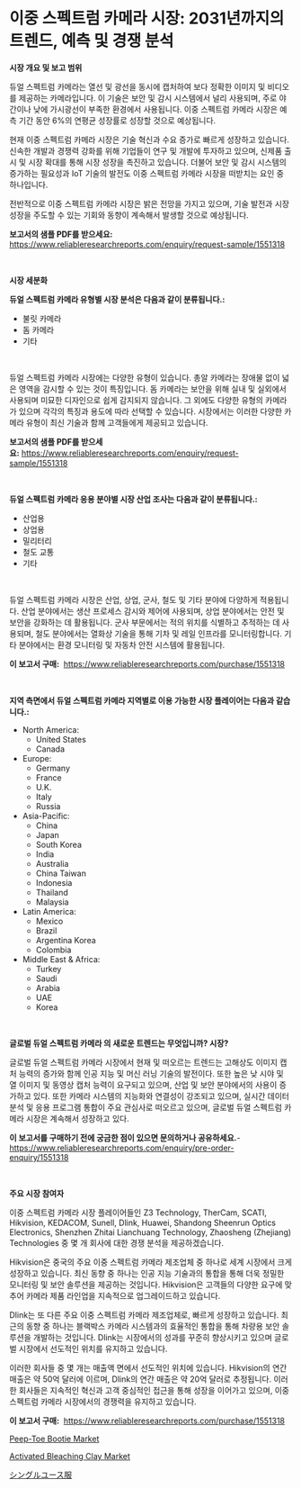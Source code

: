 <p><h1>이중 스펙트럼 카메라 시장: 2031년까지의 트렌드, 예측 및 경쟁 분석</h1></p><p><strong>시장 개요 및 보고 범위</strong></p>
<p><p>듀얼 스펙트럼 카메라는 열선 및 광선을 동시에 캡처하여 보다 정확한 이미지 및 비디오를 제공하는 카메라입니다. 이 기술은 보안 및 감시 시스템에서 널리 사용되며, 주로 야간이나 낮에 가시광선이 부족한 환경에서 사용됩니다. 이중 스펙트럼 카메라 시장은 예측 기간 동안 6%의 연평균 성장률로 성장할 것으로 예상됩니다.</p><p>현재 이중 스펙트럼 카메라 시장은 기술 혁신과 수요 증가로 빠르게 성장하고 있습니다. 신속한 개발과 경쟁력 강화를 위해 기업들이 연구 및 개발에 투자하고 있으며, 신제품 출시 및 시장 확대를 통해 시장 성장을 촉진하고 있습니다. 더불어 보안 및 감시 시스템의 증가하는 필요성과 IoT 기술의 발전도 이중 스펙트럼 카메라 시장을 떠받치는 요인 중 하나입니다.</p><p>전반적으로 이중 스펙트럼 카메라 시장은 밝은 전망을 가지고 있으며, 기술 발전과 시장 성장을 주도할 수 있는 기회와 동향이 계속해서 발생할 것으로 예상됩니다.</p></p>
<p><strong>보고서의 샘플 PDF를 받으세요:</strong> <a href="https://www.reliableresearchreports.com/enquiry/request-sample/1551318">https://www.reliableresearchreports.com/enquiry/request-sample/1551318</a></p>
<p>&nbsp;</p>
<p><strong>시장 세분화</strong></p>
<p><strong>듀얼 스펙트럼 카메라 유형별 시장 분석은 다음과 같이 분류됩니다.:</strong></p>
<p><ul><li>불릿 카메라</li><li>돔 카메라</li><li>기타</li></ul></p>
<p>&nbsp;</p>
<p><p>듀얼 스펙트럼 카메라 시장에는 다양한 유형이 있습니다. 총알 카메라는 장애물 없이 넓은 영역을 감시할 수 있는 것이 특징입니다. 돔 카메라는 보안을 위해 실내 및 실외에서 사용되며 미묘한 디자인으로 쉽게 감지되지 않습니다. 그 외에도 다양한 유형의 카메라가 있으며 각각의 특징과 용도에 따라 선택할 수 있습니다. 시장에서는 이러한 다양한 카메라 유형이 최신 기술과 함께 고객들에게 제공되고 있습니다.</p></p>
<p><strong>보고서의 샘플 PDF를 받으세요:</strong>&nbsp;<a href="https://www.reliableresearchreports.com/enquiry/request-sample/1551318">https://www.reliableresearchreports.com/enquiry/request-sample/1551318</a></p>
<p>&nbsp;</p>
<p><strong> 듀얼 스펙트럼 카메라 응용 분야별 시장 산업 조사는 다음과 같이 분류됩니다.:</strong></p>
<p><ul><li>산업용</li><li>상업용</li><li>밀리터리</li><li>철도 교통</li><li>기타</li></ul></p>
<p>&nbsp;</p>
<p><p>듀얼 스펙트럼 카메라 시장은 산업, 상업, 군사, 철도 및 기타 분야에 다양하게 적용됩니다. 산업 분야에서는 생산 프로세스 감시와 제어에 사용되며, 상업 분야에서는 안전 및 보안을 강화하는 데 활용됩니다. 군사 부문에서는 적의 위치를 식별하고 추적하는 데 사용되며, 철도 분야에서는 열화상 기술을 통해 기차 및 레일 인프라를 모니터링합니다. 기타 분야에서는 환경 모니터링 및 자동차 안전 시스템에 활용됩니다.</p></p>
<p><strong>이 보고서 구매:</strong>&nbsp; <a href="https://www.reliableresearchreports.com/purchase/1551318">https://www.reliableresearchreports.com/purchase/1551318</a></p>
<p>&nbsp;</p>
<p><strong>지역 측면에서 듀얼 스펙트럼 카메라 지역별로 이용 가능한 시장 플레이어는 다음과 같습니다.:</strong></p>
<p><ul>
    <li>
        North America:
        <ul>
            <li>United States</li>
            <li>Canada</li>
        </ul>
    </li>
    <li>
        Europe:
        <ul>
            <li>Germany</li>
            <li>France</li>
            <li>U.K.</li>
            <li>Italy</li>
            <li>Russia</li>
        </ul>
    </li>
    <li>
        Asia-Pacific:
        <ul>
            <li>China</li>
            <li>Japan</li>
            <li>South Korea</li>
            <li>India</li>
            <li>Australia</li>
            <li>China Taiwan</li>
            <li>Indonesia</li>
            <li>Thailand</li>
            <li>Malaysia</li>
        </ul>
    </li>
    <li>
        Latin America:
        <ul>
            <li>Mexico</li>
            <li>Brazil</li>
            <li>Argentina Korea</li>
            <li>Colombia</li>
        </ul>
    </li>
    <li>
        Middle East & Africa:
        <ul>
            <li>Turkey</li>
            <li>Saudi</li>
            <li>Arabia</li>
            <li>UAE</li>
            <li>Korea</li>
        </ul>
    </li>
    </ul></p>
<p>&nbsp;</p>
<p><strong>글로벌 듀얼 스펙트럼 카메라 의 새로운 트렌드는 무엇입니까? 시장?</strong></p>
<p><p>글로벌 듀얼 스펙트럼 카메라 시장에서 현재 및 떠오르는 트렌드는 고해상도 이미지 캡처 능력의 증가와 함께 인공 지능 및 머신 러닝 기술의 발전이다. 또한 높은 낮 시야 및 열 이미지 및 동영상 캡처 능력이 요구되고 있으며, 산업 및 보안 분야에서의 사용이 증가하고 있다. 또한 카메라 시스템의 지능화와 연결성이 강조되고 있으며, 실시간 데이터 분석 및 응용 프로그램 통합이 주요 관심사로 떠오르고 있으며, 글로벌 듀얼 스펙트럼 카메라 시장은 계속해서 성장하고 있다.</p></p>
<p><strong>이 보고서를 구매하기 전에 궁금한 점이 있으면 문의하거나 공유하세요.</strong>- <a href="https://www.reliableresearchreports.com/enquiry/pre-order-enquiry/1551318">https://www.reliableresearchreports.com/enquiry/pre-order-enquiry/1551318</a></p>
<p>&nbsp;</p>
<p><strong>주요 시장 참여자</strong></p>
<p><p>이중 스펙트럼 카메라 시장 플레이어들인 Z3 Technology, TherCam, SCATI, Hikvision, KEDACOM, Sunell, Dlink, Huawei, Shandong Sheenrun Optics Electronics, Shenzhen Zhitai Lianchuang Technology, Zhaosheng (Zhejiang) Technologies 중 몇 개 회사에 대한 경쟁 분석을 제공하겠습니다.</p><p>Hikvision은 중국의 주요 이중 스펙트럼 카메라 제조업체 중 하나로 세계 시장에서 크게 성장하고 있습니다. 최신 동향 중 하나는 인공 지능 기술과의 통합을 통해 더욱 정밀한 모니터링 및 보안 솔루션을 제공하는 것입니다. Hikvision은 고객들의 다양한 요구에 맞추어 카메라 제품 라인업을 지속적으로 업그레이드하고 있습니다.</p><p>Dlink는 또 다른 주요 이중 스펙트럼 카메라 제조업체로, 빠르게 성장하고 있습니다. 최근의 동향 중 하나는 블랙박스 카메라 시스템과의 효율적인 통합을 통해 차량용 보안 솔루션을 개발하는 것입니다. Dlink는 시장에서의 성과를 꾸준히 향상시키고 있으며 글로벌 시장에서 선도적인 위치를 유지하고 있습니다.</p><p>이러한 회사들 중 몇 개는 매출액 면에서 선도적인 위치에 있습니다. Hikvision의 연간 매출은 약 50억 달러에 이르며, Dlink의 연간 매출은 약 20억 달러로 추정됩니다. 이러한 회사들은 지속적인 혁신과 고객 중심적인 접근을 통해 성장을 이어가고 있으며, 이중 스펙트럼 카메라 시장에서의 경쟁력을 유지하고 있습니다.</p></p>
<p><strong>이 보고서 구매:</strong>&nbsp;&nbsp;<a href="https://www.reliableresearchreports.com/purchase/1551318">https://www.reliableresearchreports.com/purchase/1551318</a></p>
<p><p><a href="https://github.com/BryceTownsendr/Market-Research-Report-List-4/blob/main/peep-toe-bootie-market.md">Peep-Toe Bootie Market</a></p><p><a href="https://invited-way-688.notion.site/Activated-Bleaching-Clay-Market-Challenges-Opportunities-and-Growth-Drivers-and-Major-Market-Play-78a673650daa4d21b286293c9fb60561">Activated Bleaching Clay Market</a></p><p><a href="https://github.com/ksxzwxabcuynh011/Market-Research-Report-List-1/blob/main/52081257571.md">シングルユース服</a></p></p>
